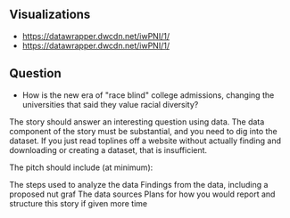 ## Visualizations
* https://datawrapper.dwcdn.net/iwPNI/1/
* https://datawrapper.dwcdn.net/iwPNI/1/

## Question
* How is the new era of "race blind" college admissions, changing  the universities that said they value racial diversity?
  
The story should answer an interesting question using data. The data component of the story must be substantial, and you need to dig into the dataset. If you just read toplines off a website without actually finding and downloading or creating a dataset, that is insufficient.

The pitch should include (at minimum):

The steps used to analyze the data
Findings from the data, including a proposed nut graf
The data sources
Plans for how you would report and structure this story if given more time
